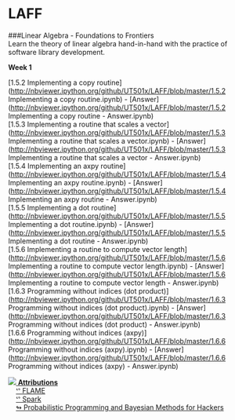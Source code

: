 LAFF
====
###Linear Algebra - Foundations to Frontiers  
Learn the theory of linear algebra hand-in-hand with the practice of software library development.

**Week 1**

[1.5.2 Implementing a copy routine](http://nbviewer.ipython.org/github/UT501x/LAFF/blob/master/1.5.2 Implementing a copy routine.ipynb) - [Answer](http://nbviewer.ipython.org/github/UT501x/LAFF/blob/master/1.5.2 Implementing a copy routine - Answer.ipynb)  
[1.5.3 Implementing a routine that scales a vector](http://nbviewer.ipython.org/github/UT501x/LAFF/blob/master/1.5.3 Implementing a routine that scales a vector.ipynb) - [Answer](http://nbviewer.ipython.org/github/UT501x/LAFF/blob/master/1.5.3 Implementing a routine that scales a vector - Answer.ipynb)  
[1.5.4 Implementing an axpy routine](http://nbviewer.ipython.org/github/UT501x/LAFF/blob/master/1.5.4 Implementing an axpy routine.ipynb) - [Answer](http://nbviewer.ipython.org/github/UT501x/LAFF/blob/master/1.5.4 Implementing an axpy routine - Answer.ipynb)  
[1.5.5 Implementing a dot routine](http://nbviewer.ipython.org/github/UT501x/LAFF/blob/master/1.5.5 Implementing a dot routine.ipynb) - [Answer](http://nbviewer.ipython.org/github/UT501x/LAFF/blob/master/1.5.5 Implementing a dot routine - Answer.ipynb)  
[1.5.6 Implementing a routine to compute vector length](http://nbviewer.ipython.org/github/UT501x/LAFF/blob/master/1.5.6 Implementing a routine to compute vector length.ipynb) - [Answer](http://nbviewer.ipython.org/github/UT501x/LAFF/blob/master/1.5.6 Implementing a routine to compute vector length - Answer.ipynb)  
[1.6.3 Programming without indices (dot product)](http://nbviewer.ipython.org/github/UT501x/LAFF/blob/master/1.6.3 Programming without indices (dot product).ipynb) - [Answer](http://nbviewer.ipython.org/github/UT501x/LAFF/blob/master/1.6.3 Programming without indices \(dot product\) - Answer.ipynb)  
[1.6.6 Programming without indices (axpy)](http://nbviewer.ipython.org/github/UT501x/LAFF/blob/master/1.6.6 Programming without indices (axpy).ipynb) - [Answer](http://nbviewer.ipython.org/github/UT501x/LAFF/blob/master/1.6.6 Programming without indices \(axpy\) - Answer.ipynb)


<a href="http://www.curatorscode.org" target="_blank"> <img src="https://raw.github.com/UT501x/shared/master/icons/badges/dark-2.png"/> <strong>Attributions</strong> </a>  
&nbsp;&nbsp;&nbsp;&nbsp;[&#x1525; FLAME](http://www.cs.utexas.edu/~flame)  
&nbsp;&nbsp;&nbsp;&nbsp;[&#x1525; Spark](http://www.cs.utexas.edu/users/flame/Spark)  
&nbsp;&nbsp;&nbsp;&nbsp;[&#x21ac; Probabilistic Programming and Bayesian Methods for Hackers](http://nbviewer.ipython.org/github/CamDavidsonPilon/Probabilistic-Programming-and-Bayesian-Methods-for-Hackers/blob/master/Prologue/Prologue.ipynb)  
